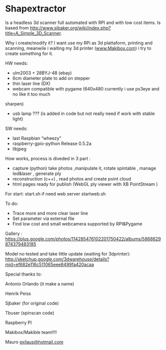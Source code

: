 Shapextractor
====================
Is a headless 3d scanner full automated with RPI and with low cost items.
Is based from http://www.sjbaker.org/wiki/index.php?title=A_Simple_3D_Scanner.

Why i create/modify it?
I want use my RPi as 3d plattaform, printing and scanning,
 meanwile i waiting my 3d printer (www.Makibox.com) i try to create something for it.

HW needs:

- ulm2003 + 28BYJ-48 (ebay)
- 6cm diameter plate to add on stepper
- thin laser line (DX)
- webcam compatible with pygame (640x480 currently i use ps3eye and no like it too much 

sharpen)
- usb lamp ??? (is added in code but not really need if work with stable light)

SW needs:
- last Raspbian “wheezy”
- raspberry-gpio-python Release 0.5.2a
- libjpeg

How works,
process is diveded in 3 part :
- capture (python) take photos ,manipulate it, rotate spintable , manage led&laser , generate ply
- reconstruction (c++)  , read photos and create point cloud
- html pages ready for publish (WebGL ply viewer with XB PointStream )

For start:
 start.sh
 if need web server startweb.sh

To do:
- Trace more and more clear laser line
- Set parameter via external file
- Find low cost and small webcamera supported by RPI&Pygame

Gallery :
https://plus.google.com/photos/114285476102201750422/albums/5868629874379483185

Model no tested and take little update (waiting for 3dprinter):
http://sketchup.google.com/3dwarehouse/details?mid=ef682e116c511065eee8499fa420acaa


Special thanks to:

Antonio Orlando (it make a name)

Henrik Peiss 

Sjbaker (for original code)

Tbuser  (spinscan code)

Raspberry PI

Makibox/Makible team!!!!

Mauro
exilaus@hotmail.com
